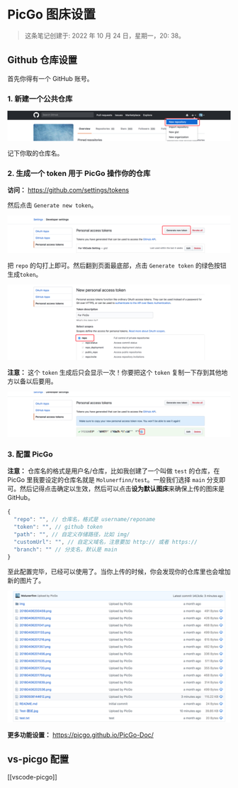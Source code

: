 # PicGo 图床设置

> 这条笔记创建于: 2022 年 10 月 24 日，星期一，20: 38。

## Github 仓库设置

首先你得有一个 GitHub 账号。

### 1. 新建一个公共仓库

![](https://raw.githubusercontent.com/chuenwei0129/my-picgo-repo/master/picgo/create_new_repo.png)

记下你取的仓库名。

### 2. 生成一个 token 用于 PicGo 操作你的仓库

**访问：** <https://github.com/settings/tokens>

然后点击 `Generate new token`。

![](https://raw.githubusercontent.com/chuenwei0129/my-picgo-repo/master/picgo/generate_new_token.png)

把 `repo` 的勾打上即可。然后翻到页面最底部，点击 `Generate token` 的绿色按钮生成`token`。

![](https://raw.githubusercontent.com/chuenwei0129/my-picgo-repo/master/picgo/generate_token_repo.png)

**注意：** 这个 `token` 生成后只会显示一次！你要把这个 `token` 复制一下存到其他地方以备以后要用。

![](https://raw.githubusercontent.com/chuenwei0129/my-picgo-repo/master/picgo/copy_token.png)

### 3. 配置 PicGo

**注意：** 仓库名的格式是用户名/仓库，比如我创建了一个叫做 `test` 的仓库，在 PicGo 里我要设定的仓库名就是 `Molunerfinn/test`。一般我们选择 `main` 分支即可。然后记得点击确定以生效，然后可以点击**设为默认图床**来确保上传的图床是 GitHub。

```js
{
  "repo": "", // 仓库名，格式是 username/reponame
  "token": "", // github token
  "path": "", // 自定义存储路径，比如 img/
  "customUrl": "", // 自定义域名，注意要加 http:// 或者 https://
  "branch": "" // 分支名，默认是 main
}
```

至此配置完毕，已经可以使用了。当你上传的时候，你会发现你的仓库里也会增加新的图片了。

![](https://raw.githubusercontent.com/chuenwei0129/my-picgo-repo/master/picgo/success.png)

**更多功能设置：** <https://picgo.github.io/PicGo-Doc/>

## vs-picgo 配置

[[vscode-picgo]]

